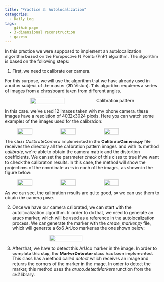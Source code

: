 ```yaml
---
title: "Practice 3: Autolocalization"
categories:
  - Daily Log
tags:
  - github page
  - 3-dimensional reconstruction
  - gazebo
---
```


In this practice we were supposed to implement an autolocalization algorithm based on the Perspective N Points (PnP) algorithm. 
The algorithm is based on the following steps:

1. First, we need to calibrate our camera.

For this purpose, we will use the algorithm that we have already used in another subject of the master (3D Vision). This algorithm requieres a series of images from
a chessboard taken from different angles.

<figure class="half" style="display: flex;flex-direction: row; justify-content: center;">
  <img src="{{ site.url }}{{ site.baseurl }}/assets/images/autolocalization/calibration_pattern.svg" alt="" style="width:51%">
  <figcaption>Calibration pattern</figcaption>
</figure>

In this case, we've used 12 images taken with my phone camera, these images have a resolution of 
4032x3024 pixels. Here you can watch some examples of the images used for the calibration:

<figure class="half" style="display: flex;flex-direction: row; justify-content: center;">
  <img src="{{ site.url }}{{ site.baseurl }}/assets/images/autolocalization/IMG_4047.png" alt="" style="width:35%">
  <img src="{{ site.url }}{{ site.baseurl }}/assets/images/autolocalization/IMG_4049.png" alt="" style="width:35%">
  <img src="{{ site.url }}{{ site.baseurl }}/assets/images/autolocalization/IMG_4050.png" alt="" style="width:35%">
</figure>

The class _CalibrateCamera_ implemented in the **CalibrateCamera.py** file receives the directory all the calibration pattern
images, and with its method _calibrate_, we're able to obtain the camera matrix and the distortion coefficients.
We can set the parameter _check_ of this class to true if we want to check the calibration results. In this case, the method 
will show the projections of the coordinate axes in each of the images, as shown in the figure below:

<figure class="half" style="display: flex;flex-direction: row; justify-content: center;">
  <img src="{{ site.url }}{{ site.baseurl }}/assets/images/autolocalization/checking_calibration1.png" alt="" style="width:35%">
  <img src="{{ site.url }}{{ site.baseurl }}/assets/images/autolocalization/checking_calibration2.png" alt="" style="width:35%">
  <img src="{{ site.url }}{{ site.baseurl }}/assets/images/autolocalization/checking_calibration3.png" alt="" style="width:35%">
</figure>

As we can see, the calibration results are quite good, so we can use them to obtain the camera pose.

2. Once we have our camera calibrated, we can start with the autolocalization algorithm. In order to do that, we need to generate
an aruco marker, which will be used as a reference in the autolocalization process. We can generate the marker with the _create_marker.py_
file, which will generate a 6x6 ArUco marker as the one shown below:

<figure class="half" style="display: flex;flex-direction: row; justify-content: center;">
  <img src="{{ site.url }}{{ site.baseurl }}/assets/images/autolocalization/marker.png" alt="" style="width:50%">
</figure>

3. After that, we have to detect this ArUco marker in the image. In order to complete this step, the **MarkerDetector** class has been implemented.
This class has a method called _detect_ which receives an image and returns the corners of the marker in the image. In order to detect the marker,
this method uses the _aruco.detectMarkers_ function from the _cv2_ library.






